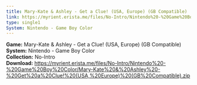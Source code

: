 ```yaml
---
title: Mary-Kate & Ashley - Get a Clue! (USA, Europe) (GB Compatible)
link: https://myrient.erista.me/files/No-Intro/Nintendo%20-%20Game%20Boy%20Color/Mary-Kate%20&%20Ashley%20-%20Get%20a%20Clue!%20(USA,%20Europe)%20(GB%20Compatible).zip
type: single1
System: Nintendo - Game Boy Color
---
```

<b>Game:</b> Mary-Kate & Ashley - Get a Clue! (USA, Europe) (GB Compatible)<br>
<b>System:</b> Nintendo - Game Boy Color<br>
<b>Collection:</b> No-Intro<br>
<b>Download:</b> https://myrient.erista.me/files/No-Intro/Nintendo%20-%20Game%20Boy%20Color/Mary-Kate%20&%20Ashley%20-%20Get%20a%20Clue!%20(USA,%20Europe)%20(GB%20Compatible).zip